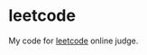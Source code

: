 leetcode
========

My code for [leetcode](https://leetcode.com/problemset/algorithms/) online judge.

